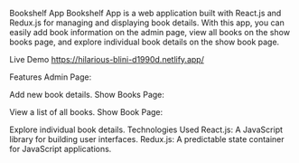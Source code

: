 Bookshelf App
Bookshelf App is a web application built with React.js and Redux.js for managing and displaying book details. With this app, you can easily add book information on the admin page, view all books on the show books page, and explore individual book details on the show book page.

Live Demo https://hilarious-blini-d1990d.netlify.app/

Features
Admin Page:

Add new book details.
Show Books Page:

View a list of all books.
Show Book Page:

Explore individual book details.
Technologies Used
React.js: A JavaScript library for building user interfaces.
Redux.js: A predictable state container for JavaScript applications.
